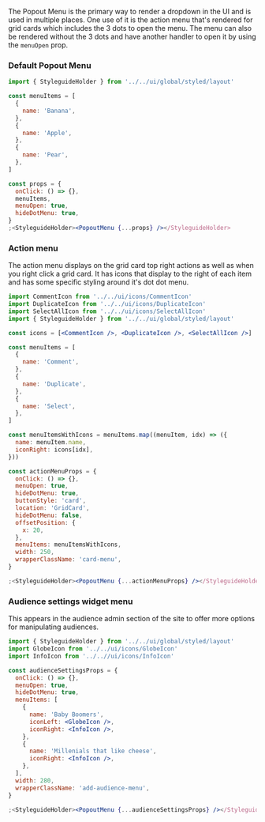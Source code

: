 The Popout Menu is the primary way to render a dropdown in the UI and is used
in multiple places. One use of it is the action menu that's rendered for
grid cards which includes the 3 dots to open the menu. The menu can also
be rendered without the 3 dots and have another handler to open it by using
the `menuOpen` prop.


### Default Popout Menu

```jsx padded
import { StyleguideHolder } from '../../ui/global/styled/layout'

const menuItems = [
  {
    name: 'Banana',
  },
  {
    name: 'Apple',
  },
  {
    name: 'Pear',
  },
]

const props = {
  onClick: () => {},
  menuItems,
  menuOpen: true,
  hideDotMenu: true,
}
;<StyleguideHolder><PopoutMenu {...props} /></StyleguideHolder>
```

### Action menu

The action menu displays on the grid card top right actions as well as when
you right click a grid card. It has icons that display to the right of each item
and has some specific styling around it's dot dot menu.

```jsx padded
import CommentIcon from '../../ui/icons/CommentIcon'
import DuplicateIcon from '../../ui/icons/DuplicateIcon'
import SelectAllIcon from '../../ui/icons/SelectAllIcon'
import { StyleguideHolder } from '../../ui/global/styled/layout'

const icons = [<CommentIcon />, <DuplicateIcon />, <SelectAllIcon />]

const menuItems = [
  {
    name: 'Comment',
  },
  {
    name: 'Duplicate',
  },
  {
    name: 'Select',
  },
]

const menuItemsWithIcons = menuItems.map((menuItem, idx) => ({
  name: menuItem.name,
  iconRight: icons[idx],
}))

const actionMenuProps = {
  onClick: () => {},
  menuOpen: true,
  hideDotMenu: true,
  buttonStyle: 'card',
  location: 'GridCard',
  hideDotMenu: false,
  offsetPosition: {
    x: 20,
  },
  menuItems: menuItemsWithIcons,
  width: 250,
  wrapperClassName: 'card-menu',
}

;<StyleguideHolder><PopoutMenu {...actionMenuProps} /></StyleguideHolder>
```

### Audience settings widget menu

This appears in the audience admin section of the site to offer more options
for manipulating audiences.


```jsx padded
import { StyleguideHolder } from '../../ui/global/styled/layout'
import GlobeIcon from '../../ui/icons/GlobeIcon'
import InfoIcon from '../..//ui/icons/InfoIcon'

const audienceSettingsProps = {
  onClick: () => {},
  menuOpen: true,
  hideDotMenu: true,
  menuItems: [
    {
      name: 'Baby Boomers',
      iconLeft: <GlobeIcon />,
      iconRight: <InfoIcon />,
    },
    {
      name: 'Millenials that like cheese',
      iconRight: <InfoIcon />,
    },
  ],
  width: 280,
  wrapperClassName: 'add-audience-menu',
}

;<StyleguideHolder><PopoutMenu {...audienceSettingsProps} /></StyleguideHolder>
```
